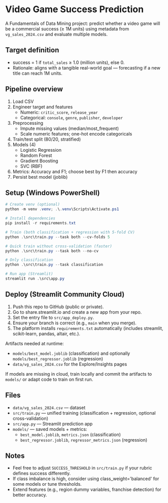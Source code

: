 # Video Game Success Prediction

A Fundamentals of Data Mining project: predict whether a video game will be a commercial success (≥ 1M units) using metadata from `vg_sales_2024.csv` and evaluate multiple models.

## Target definition
- success = 1 if `total_sales` ≥ 1.0 (million units), else 0.
- Rationale: aligns with a tangible real-world goal — forecasting if a new title can reach 1M units.

## Pipeline overview
1. Load CSV
2. Engineer target and features
   - Numeric: `critic_score`, `release_year`
   - Categorical: `console`, `genre`, `publisher`, `developer`
3. Preprocessing
   - Impute missing values (median/most_frequent)
   - Scale numeric features; one-hot encode categoricals
4. Train/test split (80/20, stratified)
5. Models (4)
   - Logistic Regression
   - Random Forest
   - Gradient Boosting
   - SVC (RBF)
6. Metrics: Accuracy and F1; choose best by F1 then accuracy
7. Persist best model (joblib)

## Setup (Windows PowerShell)

```powershell
# Create venv (optional)
python -m venv .venv; .\.venv\Scripts\Activate.ps1

# Install dependencies
pip install -r requirements.txt

# Train (both classification + regression with 5-fold CV)
python .\src\train.py --task both --cv-folds 5

# Quick train without cross-validation (faster)
python .\src\train.py --task both --no-cv

# Only classification 
python .\src\train.py --task classification

# Run app (Streamlit)
streamlit run .\src\app.py
```

## Deploy (Streamlit Community Cloud)

1. Push this repo to GitHub (public or private).
2. Go to share.streamlit.io and create a new app from your repo.
3. Set the entry file to `src/app_deploy.py`.
4. Ensure your branch is correct (e.g., `main` when you merge).
5. The platform installs `requirements.txt` automatically (includes streamlit, scikit-learn, pandas, altair, etc.).

Artifacts needed at runtime:
- `models/best_model.joblib` (classification) and optionally `models/best_regressor.joblib` (regression)
- `data/vg_sales_2024.csv` for the Explore/Insights pages

If models are missing in cloud, train locally and commit the artifacts to `models/` or adapt code to train on first run.

## Files
- `data/vg_sales_2024.csv` — dataset
- `src/train.py` — unified training (classification + regression, optional cross-validation)
- `src/app.py` — Streamlit prediction app
- `models/` — saved models + metrics:
   - `best_model.joblib`, `metrics.json` (classification)
   - `best_regressor.joblib`, `regressor_metrics.json` (regression)

## Notes
- Feel free to adjust `SUCCESS_THRESHOLD` in `src/train.py` if your rubric defines success differently.
- If class imbalance is high, consider using class_weight='balanced' for some models or tune thresholds.
- Extend features (e.g., region dummy variables, franchise detection) for better accuracy.

